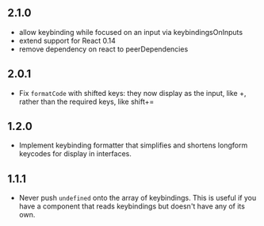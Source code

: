 ## 2.1.0

* allow keybinding while focused on an input via keybindingsOnInputs
* extend support for React 0.14
* remove dependency on react to peerDependencies

## 2.0.1

* Fix `formatCode` with shifted keys: they now display as the input, like +,
  rather than the required keys, like shift+=

## 1.2.0

* Implement keybinding formatter that simplifies and shortens longform
  keycodes for display in interfaces.

## 1.1.1

* Never push `undefined` onto the array of keybindings. This is useful
  if you have a component that reads keybindings but doesn't have any of its own.
